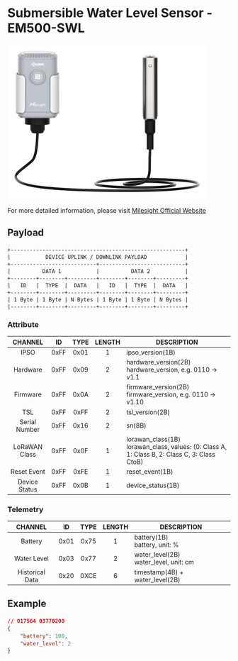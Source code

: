 # Submersible Water Level Sensor - EM500-SWL

![EM500-SWL](em500-swl.png)

For more detailed information, please visit [Milesight Official Website](https://www.milesight.com/iot/product/lorawan-sensor/em500-swl)

## Payload

```
+-------------------------------------------------------+
|           DEVICE UPLINK / DOWNLINK PAYLOAD            |
+---------------------------+---------------------------+
|          DATA 1           |          DATA 2           |
+--------+--------+---------+--------+--------+---------+
|   ID   |  TYPE  |  DATA   |   ID   |  TYPE  |  DATA   |
+--------+--------+---------+--------+--------+---------+
| 1 Byte | 1 Byte | N Bytes | 1 Byte | 1 Byte | N Bytes |
|--------+--------+---------+--------+--------+---------+
```

### Attribute

|    CHANNEL    |  ID  | TYPE | LENGTH | DESCRIPTION                                                                                       |
| :-----------: | :--: | :--: | :----: | ------------------------------------------------------------------------------------------------ |
|     IPSO      | 0xFF | 0x01 |   1    | ipso_version(1B)                                                                                 |
|   Hardware    | 0xFF | 0x09 |   2    | hardware_version(2B)<br/>hardware_version, e.g. 0110 -> v1.1                                     |
|   Firmware    | 0xFF | 0x0A |   2    | firmware_version(2B)<br/>firmware_version, e.g. 0110 -> v1.10                                    |
|      TSL      | 0xFF | 0xFF |   2    | tsl_version(2B)                                                                                  |
| Serial Number | 0xFF | 0x16 |   2    | sn(8B)                                                                                           |
| LoRaWAN Class | 0xFF | 0x0F |   1    | lorawan_class(1B)<br/>lorawan_class, values: (0: Class A, 1: Class B, 2: Class C, 3: Class CtoB) |
|  Reset Event  | 0xFF | 0xFE |   1    | reset_event(1B)                                                                                  |
| Device Status | 0xFF | 0x0B |   1    | device_status(1B)                                                                                |

### Telemetry

|     CHANNEL     |  ID  | TYPE | LENGTH | DESCRIPTION                               |
| :-------------: | :--: | :--: | :----: | ----------------------------------------- |
|     Battery     | 0x01 | 0x75 |   1    | battery(1B)<br/>battery, unit: %          |
|   Water Level   | 0x03 | 0x77 |   2    | water_level(2B)<br/>water_level, unit: cm |
| Historical Data | 0x20 | 0XCE |   6    | timestamp(4B) + water_level(2B)           |

## Example

```json
// 017564 03770200
{
    "battery": 100,
    "water_level": 2
}
```
